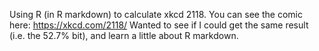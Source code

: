 Using R (in R markdown) to calculate xkcd 2118.  You can see the comic here: https://xkcd.com/2118/
Wanted to see if I could get the same result (i.e. the 52.7% bit), and learn a little about R markdown.
